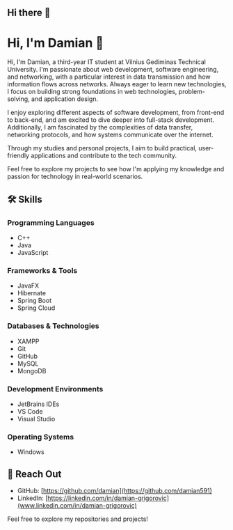 ## Hi there 👋

# Hi, I'm Damian 👋

Hi, I'm Damian, a third-year IT student at Vilnius Gediminas Technical University. I'm passionate about web development, software engineering, and networking, with a particular interest in data transmission and how information flows across networks. Always eager to learn new technologies, I focus on building strong foundations in web technologies, problem-solving, and application design.

I enjoy exploring different aspects of software development, from front-end to back-end, and am excited to dive deeper into full-stack development. Additionally, I am fascinated by the complexities of data transfer, networking protocols, and how systems communicate over the internet.

Through my studies and personal projects, I aim to build practical, user-friendly applications and contribute to the tech community.

Feel free to explore my projects to see how I'm applying my knowledge and passion for technology in real-world scenarios.

## 🛠️ Skills

### Programming Languages
- C++  
- Java  
- JavaScript
  
### Frameworks & Tools 
- JavaFX  
- Hibernate
- Spring Boot  
- Spring Cloud 

### Databases & Technologies 
- XAMPP  
- Git  
- GitHub
- MySQL  
- MongoDB  

### Development Environments
- JetBrains IDEs  
- VS Code  
- Visual Studio  

### Operating Systems
- Windows  

## 💬 Reach Out
- GitHub: [https://github.com/damian](https://github.com/damian591)
- LinkedIn: [https://linkedin.com/in/damian-grigorovic](www.linkedin.com/in/damian-grigorovic)

Feel free to explore my repositories and projects!
